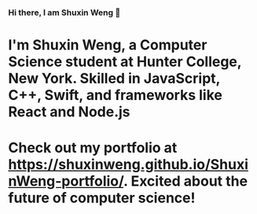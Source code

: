 ### Hi there, I am Shuxin Weng 👋

# I'm Shuxin Weng, a Computer Science student at Hunter College, New York. Skilled in JavaScript, C++, Swift, and frameworks like React and Node.js

# Check out my portfolio at https://shuxinweng.github.io/ShuxinWeng-portfolio/. Excited about the future of computer science!


